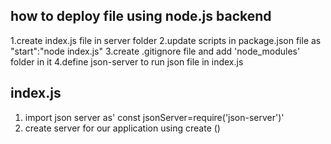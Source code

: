 how to deploy file using node.js backend
----------------------------------------
1.create index.js file in server folder
2.update scripts in package.json file as "start":"node index.js"
3.create .gitignore file and add 'node_modules' folder in it
4.define json-server to run json file in index.js

index.js
--------
1. import json server as' const jsonServer=require('json-server')'
2. create server for our application using create ()